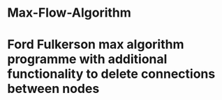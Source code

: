 # Max-Flow-Algorithm
# Ford Fulkerson max algorithm programme with additional functionality to delete connections between nodes
